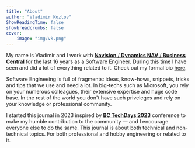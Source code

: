 ```yaml
---
title: "About"
author: "Vladimir Kozlov"
ShowReadingTime: false
showbreadcrumbs: false
cover:
    image: "img/vk.png"
---
```


My name is Vladimir and I work with [**Navision** / **Dynamics NAV** / **Business Central**](https://en.wikipedia.org/wiki/Microsoft_Dynamics_365#Microsoft_Dynamics_365_Business_Central) for the last 16 years as a Software Engineer. During this time I have seen and did a lot of everything related to it. Check out my formal bio [here](/bio).

Software Engineeing is full of fragments: ideas, know-hows, snippets, tricks and tips that we use and need a lot. In big-techs such as Microsoft, you rely on your numerous colleagues, their extensive expertise and huge code base. In the rest of the world you don't have such priveleges and rely on your knowledge or professional community.

I started this journal in 2023 inspired by **[BC TechDays 2023](https://www.bctechdays.com/)** conference to make my humble contribution to the community — and I encourage everyone else to do the same. This journal is about both technical and non-technical topics. For both professional and hobby engineering or related to it.
